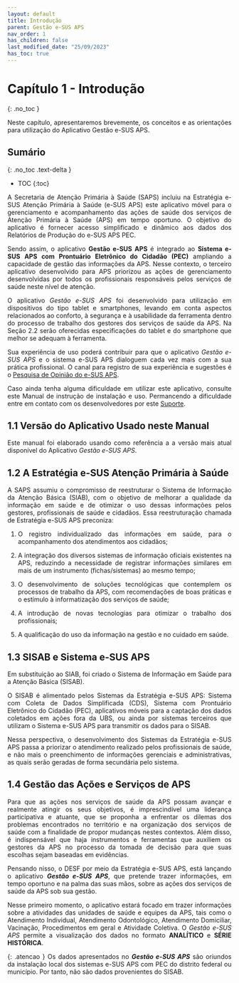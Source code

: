 ```yaml
---
layout: default
title: Introdução
parent: Gestão e-SUS APS
nav_order: 1
has_children: false
last_modified_date: "25/09/2023"
has_toc: true
---
```


<head>
    <style>
        p{text-align:justify};
    </style>
</head>

# Capítulo 1 - Introdução
{: .no_toc }

Neste capítulo, apresentaremos brevemente, os conceitos e as orientações para utilização do Aplicativo Gestão e-SUS APS.

## Sumário
{: .no_toc .text-delta }

- TOC
{:toc}

A Secretaria de Atenção Primária à Saúde (SAPS) incluiu na Estratégia e-SUS Atenção Primária à Saúde (e-SUS APS) este aplicativo móvel para o gerenciamento e acompanhamento das ações de saúde dos serviços de Atenção Primária à Saúde (APS) em tempo oportuno. O objetivo do aplicativo é fornecer acesso simplificado e dinâmico aos dados dos Relatórios de Produção do e-SUS APS PEC. 

Sendo assim, o aplicativo **Gestão e-SUS APS** é integrado ao **Sistema e-SUS APS com Prontuário Eletrônico do Cidadão (PEC)** ampliando a capacidade de gestão das informações da APS. Nesse contexto, o terceiro aplicativo desenvolvido para APS priorizou as ações de gerenciamento desenvolvidas por todos os profissionais responsáveis pelos serviços de saúde neste nível de atenção.

O aplicativo *Gestão e-SUS APS* foi desenvolvido para utilização em dispositivos do tipo tablet e smartphones, levando em conta aspectos relacionados ao conforto, à segurança e à usabilidade da ferramenta dentro do processo de trabalho dos gestores dos serviços de saúde da APS. Na Seção 2.2 serão oferecidas especificações do tablet e do smartphone que melhor se adequam à ferramenta.

Sua experiência de uso poderá contribuir para que o aplicativo *Gestão e-SUS APS* e o sistema e-SUS APS dialoguem cada vez mais com a sua prática profissional. O canal para registro de sua experiência e sugestões é o [Pesquisa de Opinião do e-SUS APS](http://sisaps.saude.gov.br/pesquisa/).

Caso ainda tenha alguma dificuldade em utilizar este aplicativo, consulte este Manual de instrução de instalação e uso. Permancendo a dificuldade entre em contato com os desenvolvedores por este [Suporte](http://esusaps.bridge.ufsc.br/support/login).

## 1.1 Versão do Aplicativo Usado neste Manual

Este manual foi elaborado usando como referência a a versão mais atual disponível do Aplicativo *Gestão e-SUS APS*. 

## 1.2 A Estratégia e-SUS Atenção Primária à Saúde

A SAPS assumiu o compromisso de reestruturar o Sistema de Informação da Atenção Básica (SIAB), com o objetivo de melhorar a qualidade da informação em saúde e de otimizar o uso dessas informações pelos gestores, profissionais de saúde e cidadãos. Essa reestruturação chamada de Estratégia e-SUS APS preconiza:

1.  O registro individualizado das informações em saúde, para o acompanhamento dos atendimentos aos cidadãos;

2.  A integração dos diversos sistemas de informação oficiais existentes na APS, reduzindo a necessidade de registrar informações similares em mais de um instrumento (fichas/sistemas) ao mesmo tempo;

3.  O desenvolvimento de soluções tecnológicas que contemplem os processos de trabalho da APS, com recomendações de boas práticas e o estímulo à informatização dos serviços de saúde;

4.  A introdução de novas tecnologias para otimizar o trabalho dos profissionais;

5.  A qualificação do uso da informação na gestão e no cuidado em saúde.

## 1.3 SISAB e Sistema e-SUS APS

Em substituição ao SIAB, foi criado o Sistema de Informação em Saúde para a Atenção Básica (SISAB).

O SISAB é alimentado pelos Sistemas da Estratégia e-SUS APS: Sistema com Coleta de Dados Simplificada (CDS), Sistema com Prontuário Eletrônico do Cidadão (PEC), aplicativos móveis para a captação dos dados coletados em ações fora da UBS, ou ainda por sistemas terceiros que utilizam o Sistema e-SUS APS para transmitir os dados para o SISAB.

Nessa perspectiva, o desenvolvimento dos Sistemas da Estratégia e-SUS APS passa a priorizar o atendimento realizado pelos profissionais de saúde, e não mais o preenchimento de informações gerenciais e administrativas, as quais serão geradas de forma secundária pelo sistema.

## 1.4 Gestão das Ações e Serviços de APS

Para que as ações nos serviços de saúde da APS possam avançar e realmente atingir os seus objetivos, é imprescindível uma liderança participativa e atuante, que se proponha a enfrentar os dilemas dos problemas encontrados no território e na organização dos serviços de saúde com a finalidade de propor mudanças nestes contextos. Além disso, é indispensável que haja instrumentos e ferramentas que auxiliem os gestores da APS no processo da tomada de decisão para que suas escolhas sejam baseadas em evidências. 

Pensando nisso, o DESF por meio da Estratégia e-SUS APS, está lançando o aplicativo ***Gestão e-SUS APS***, que pretende trazer informações, em tempo oportuno e na palma das suas mãos, sobre as ações dos serviços de saúde da APS sob sua gestão. 

Nesse primeiro momento, o aplicativo estará focado em trazer informações sobre a atividades das unidades de saúde e equipes da APS, tais como o Atendimento Individual, Atendimento Odontológico, Atendimento Domiciliar, Vacinação, Procedimentos em geral e Atividade Coletiva. O *Gestão e-SUS APS* permite a visualização dos dados no formato **ANALÍTICO** e **SÉRIE HISTÓRICA**. 

{: .atencao }
Os dados apresentados no ***Gestão e-SUS APS*** são oriundos da instalação local dos sistemas e-SUS APS com PEC do distrito federal ou município. Por tanto, não são dados provenientes do SISAB. 
